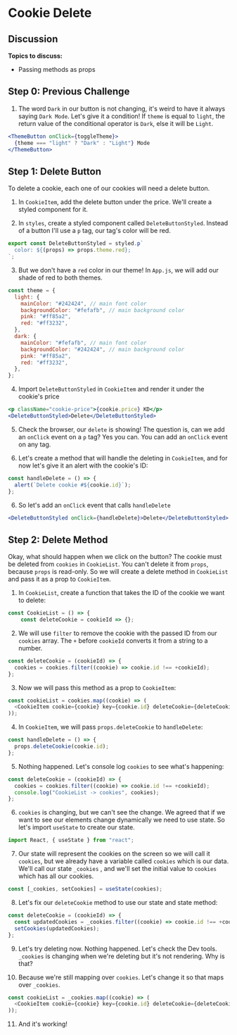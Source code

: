 # Cookie Delete

## Discussion

**Topics to discuss:**

- Passing methods as props

## Step 0: Previous Challenge

1. The word `Dark` in our button is not changing, it's weird to have it always saying `Dark Mode`. Let's give it a condition! If `theme` is equal to `light`, the return value of the conditional operator is `Dark`, else it will be `Light`.

```jsx
<ThemeButton onClick={toggleTheme}>
  {theme === "light" ? "Dark" : "Light"} Mode
</ThemeButton>
```

## Step 1: Delete Button

To delete a cookie, each one of our cookies will need a delete button.

1. In `CookieItem`, add the delete button under the price. We'll create a styled component for it.

2. In `styles`, create a styled component called `DeleteButtonStyled`. Instead of a button I'll use a `p` tag, our tag's color will be red.

```javascript
export const DeleteButtonStyled = styled.p`
  color: ${(props) => props.theme.red};
`;
```

3. But we don't have a `red` color in our theme! In `App.js`, we will add our shade of red to both themes.

```javascript
const theme = {
  light: {
    mainColor: "#242424", // main font color
    backgroundColor: "#fefafb", // main background color
    pink: "#ff85a2",
    red: "#ff3232",
  },
  dark: {
    mainColor: "#fefafb", // main font color
    backgroundColor: "#242424", // main background color
    pink: "#ff85a2",
    red: "#ff3232",
  },
};
```

4. Import `DeleteButtonStyled` in `CookieItem` and render it under the cookie's price

```jsx
<p className="cookie-price">{cookie.price} KD</p>
<DeleteButtonStyled>Delete</DeleteButtonStyled>
```

5. Check the browser, our `delete` is showing! The question is, can we add an `onClick` event on a `p` tag? Yes you can. You can add an `onClick` event on any tag.

6. Let's create a method that will handle the deleting in `CookieItem`, and for now let's give it an alert with the cookie's ID:

```javascript
const handleDelete = () => {
  alert(`Delete cookie #${cookie.id}`);
};
```

6. So let's add an `onClick` event that calls `handleDelete`

```jsx
<DeleteButtonStyled onClick={handleDelete}>Delete</DeleteButtonStyled>
```

## Step 2: Delete Method

Okay, what should happen when we click on the button? The cookie must be deleted from `cookies` in `CookieList`. You can't delete it from `props`, because `props` is read-only. So we will create a delete method in `CookieList` and pass it as a prop to `CookieItem`.

1. In `CookieList`, create a function that takes the ID of the cookie we want to delete:

```javascript
const CookieList = () => {
    const deleteCookie = cookieId => {};
```

2. We will use `filter` to remove the cookie with the passed ID from our `cookies` array. The `+` before `cookieId` converts it from a string to a number.

```javascript
const deleteCookie = (cookieId) => {
  cookies = cookies.filter((cookie) => cookie.id !== +cookieId);
};
```

3. Now we will pass this method as a prop to `CookieItem`:

```javascript
const cookieList = cookies.map((cookie) => (
  <CookieItem cookie={cookie} key={cookie.id} deleteCookie={deleteCookie} />
));
```

4. In `CookieItem`, we will pass `props.deleteCookie` to `handleDelete`:

```javascript
const handleDelete = () => {
  props.deleteCookie(cookie.id);
};
```

5. Nothing happened. Let's console log `cookies` to see what's happening:

```javascript
const deleteCookie = (cookieId) => {
  cookies = cookies.filter((cookie) => cookie.id !== +cookieId);
  console.log("CookieList -> cookies", cookies);
};
```

6. `cookies` is changing, but we can't see the change. We agreed that if we want to see our elements change dynamically we need to use state. So let's import `useState` to create our state.

```javascript
import React, { useState } from "react";
```

7. Our state will represent the cookies on the screen so we will call it `cookies`, but we already have a variable called `cookies` which is our data. We'll call our state `_cookies` , and we'll set the initial value to `cookies` which has all our cookies.

```javascript
const [_cookies, setCookies] = useState(cookies);
```

8. Let's fix our `deleteCookie` method to use our state and state method:

```javascript
const deleteCookie = (cookieId) => {
  const updatedCookies = _cookies.filter((cookie) => cookie.id !== +cookieId);
  setCookies(updatedCookies);
};
```

9. Let's try deleting now. Nothing happened. Let's check the Dev tools. `_cookies` is changing when we're deleting but it's not rendering. Why is that?

10. Because we're still mapping over `cookies`. Let's change it so that maps over `_cookies`.

```javascript
const cookieList = _cookies.map((cookie) => (
  <CookieItem cookie={cookie} key={cookie.id} deleteCookie={deleteCookie} />
));
```

11. And it's working!
